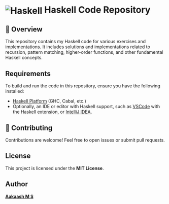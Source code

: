 # <img align="center" src="https://skillicons.dev/icons?i=haskell" title="Haskell"/>  Haskell Code Repository
## 📌 Overview  
This repository contains my Haskell code for various exercises and implementations. It includes solutions and implementations related to recursion, pattern matching, higher-order functions, and other fundamental Haskell concepts.



## Requirements

To build and run the code in this repository, ensure you have the following installed:

- [Haskell Platform](https://www.haskell.org/platform/) (GHC, Cabal, etc.)
- Optionally, an IDE or editor with Haskell support, such as [VSCode](https://code.visualstudio.com/) with the Haskell extension, or [IntelliJ IDEA](https://www.jetbrains.com/idea/).


## 🤝 Contributing
Contributions are welcome! Feel free to open issues or submit pull requests.

## License
This project is licensed under the **MIT License**.

## Author
[**Aakaash M S**](https://github.com/msaakaash)
